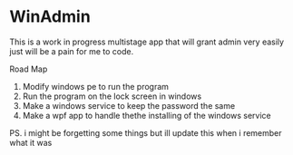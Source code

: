# WinAdmin

This is a work in progress multistage app that will grant admin very easily just will be a pain for me to code.

Road Map
1. Modify windows pe to run the program
2. Run the program on the lock screen in windows
3. Make a windows service to keep the password the same
4. Make a wpf app to handle thethe installing of the windows service

PS. i might be forgetting some things but ill update this when i remember what it was
